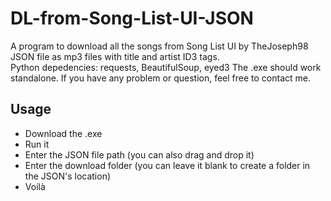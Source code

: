 # DL-from-Song-List-UI-JSON
A program to download all the songs from Song List UI by TheJoseph98 JSON file as mp3 files with title and artist ID3 tags.  
Python depedencies: requests, BeautifulSoup, eyed3
The .exe should work standalone. If you have any problem or question, feel free to contact me.

## Usage
- Download the .exe  
- Run it
- Enter the JSON file path (you can also drag and drop it)
- Enter the download folder (you can leave it blank to create a folder in the JSON's location)
- Voilà